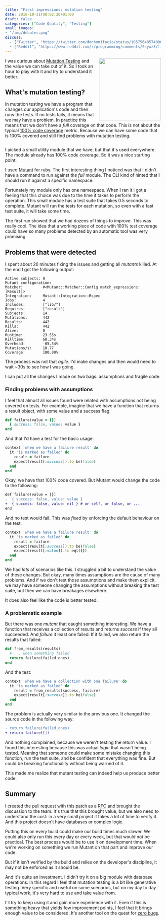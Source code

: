 ```yaml
---
title: "First impressions: mutation testing"
date: 2018-10-31T08:02:20+01:00
draft: false
categories: ["Code Quality", "Testing"]
small_images:
- "/img/debates.png"
discuss:
  - ["Twitter", "https://twitter.com/donbonifacio/status/1057564857409638400"]
  - ["Reddit", "https://www.reddit.com/r/programming/comments/9syxz3/first_impressions_mutation_testing/"]
---
```


<img src='/img/debates.png' style='float:right; width:200px;margin-left:15px'/>

I was curious about [Mutation
Testing](https://en.wikipedia.org/wiki/Mutation_testing) and the value we can
take out of it. So I took an hour to play with it and try to understand it
better.

## What's mutation testing?

In mutation testing we have a program that changes our application's code and
then runs the tests. If no tests fails, it means that we may have a problem. In
practice this means that we don't have a _full_ coverage on that code. This is
not about the typical [100% code
coverage](/post/100-percent-test-coverage/) metric. Because we can have some code
that is 100% covered and still find problems with mutation testing.

<div style='clear:both'></div>
<!--more-->

I picked a small utility module that we have, but that it's used everywhere. The
module already has 100% code coverage. So it was a nice starting point.

I used [Mutant](https://github.com/mbj/mutant) for ruby. The first interesting
thing I noticed was that I didn't have a command to run against _the full_
module. The CLI kind of hinted that I should run it against a specific
namespace.

Fortunately my module only has one namespace. When I ran it I got a feeling that
this choice was due to the time it takes to perform the operation. This small
module has a test suite that takes 0.5 seconds to complete. Mutant will run the
tests for each mutation, so even with a fast test suite, it will take some time.

The first run showed that we had dozens of things to improve. This was really
cool. The idea that a working piece of code with 100% test coverage could have
so many problems detected by an automatic tool was very promising.

## Problems that were detected

I spent about 20 minutes fixing the issues and getting all _mutants_ killed. At
the end I got the following output:

```
Active subjects: 0
Mutant configuration:
Matcher:         #<Mutant::Matcher::Config match_expressions: [Result]>
Integration:     Mutant::Integration::Rspec
Jobs:            4
Includes:        ["lib/"]
Requires:        ["result"]
Subjects:        14
Mutations:       442
Results:         442
Kills:           442
Alive:           0
Runtime:         23.55s
Killtime:        68.34s
Overhead:        -65.54%
Mutations/s:     18.77
Coverage:        100.00%
```

The process was not that _agile_. I'd make changes and then would need to wait
~30s to see how I was going.

I can put all the changes I made on two bags: assumptions and fragile code.

### Finding problems with assumptions

I feel that almost all issues found were related with assumptions not being
covered on tests. For example, imagine that we have a function that returns a
result object, with some value and a success flag:

```ruby
def failure(value = {})
  { success: false, value: value }
end
```

And that I'd have a test for the basic usage:

```ruby
context 'when we have a failure result' do
  it 'is marked as failed' do
    result = failure
    expect(result[:success]).to be(false)
  end
end
```

Okay, we have that 100% code covered. But Mutant would change the code to the
following:

```diff
def failure(value = {})
-  { success: false, value: value }
+  { success: false, value: nil } # or self, or false, or ...
end
```

And no test would fail. This was _fixed_ by enforcing the default behaviour on
the test:

```ruby
context 'when we have a failure result' do
  it 'is marked as failed' do
    result = failure
    expect(result[:success]).to be(false)
    expect(result[:value]).to eql({})
  end
end
```

We had _lots_ of scenarios like this. I struggled a bit to understand the value
of these changes. But okay, many times assumptions are the cause of many
problems. And if we don't test those assumptions and make them explicit, we may
have someone changing the assumptions without breaking the test suite, but then
we can have breakages elsewhere.

It does also feel like the code is better tested.

### A problematic example

But there was one _mutant_ that caught something interesting. We have a function
that receives a collection of results and returns _success_ if they all
succeeded. And _failure_ it least one failed. If it failed, we also return the
results that failed:

```ruby
def from_results(results)
  # ... when something failed
  return failure(failed_ones)
end
```

And the test:

```ruby
context 'when we have a collection with one failure' do
  it 'is marked as failed' do
    result = from_results(success, failure)
    expect(result[:success]).to be(false)
  end
end
```

The problem is actually very similar to the previous one. It changed the source
code in the following way:

```diff
- return failure(failed_ones)
+ return failure([])
```

And nothing complained, because we weren't testing the return value. I found
this interesting because this was actual _logic_ that wasn't being tested.
Meaning that someone could make some mistake changing this function, run the test
suite, and be confident that everything was fine. But could be breaking
functionality without being warned of it.

This made me realize that mutant testing can indeed help us produce better code.

## Summary

I created the pull request with this patch as a [RFC](http://localhost:1313/post/rfc-driven-development/)
and brought the discussion to the team. It's true that this brought value, but
we also need to understand the cost: in a very small project it takes a lot of
time to verify it. And this project doesn't have databases or complex logic.

Putting this on every build could make our build times much slower. We could
also only run this every day or every week, but that would not be practical. The
best process would be to use it on development time. When we're working on
something we run Mutant on that part and improve our code.

But if it isn't verified by the build and relies on the developer's discipline,
it may not be enforced as it should be.

And it's quite an investment. I didn't try it on a big module with database
operations. In this regard I feel that mutation testing is a bit like generative
testing. Very specific and useful on some scenarios, but on my day to day
typical work, it's very hard to use and take value from.

I'll try to keep using it and gain more experience with it. Even if this is
something heavy that yields few improvement points, I feel that it brings enough
value to be considered. It's another tool on the quest for [zero
bugs](/post/zero-bug-policy/).
